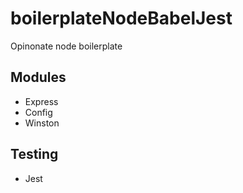 # boilerplateNodeBabelJest

Opinonate node boilerplate

## Modules
- Express
- Config
- Winston

## Testing
- Jest
